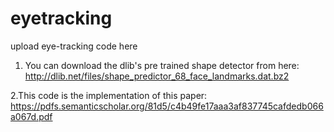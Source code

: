 # eyetracking
upload eye-tracking code here

1. You can download the dlib's pre trained shape detector from here: http://dlib.net/files/shape_predictor_68_face_landmarks.dat.bz2

2.This code is the implementation of this paper: https://pdfs.semanticscholar.org/81d5/c4b49fe17aaa3af837745cafdedb066a067d.pdf
